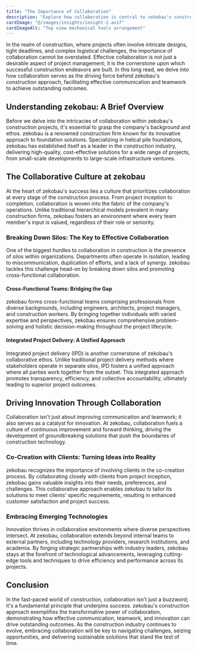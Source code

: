 ```yaml
---
title: "The Importance of Collaboration"
description: "Explore how collaboration is central to zekobau's construction approach, driving effective communication and teamwork to achieve outstanding outcomes."
cardImage: "@/images/insights/insight-2.avif"
cardImageAlt: "Top view mechanical tools arrangement"
---
```


In the realm of construction, where projects often involve intricate designs, tight deadlines, and complex logistical challenges, the importance of collaboration cannot be overstated. Effective collaboration is not just a desirable aspect of project management; it is the cornerstone upon which successful construction endeavors are built. In this long read, we delve into how collaboration serves as the driving force behind zekobau's construction approach, facilitating effective communication and teamwork to achieve outstanding outcomes.

## Understanding zekobau: A Brief Overview

Before we delve into the intricacies of collaboration within zekobau's construction projects, it's essential to grasp the company's background and ethos. zekobau is a renowned construction firm known for its innovative approach to foundation solutions. Specializing in helical pile foundations, zekobau has established itself as a leader in the construction industry, delivering high-quality, cost-effective solutions for a wide range of projects, from small-scale developments to large-scale infrastructure ventures.

## The Collaborative Culture at zekobau

At the heart of zekobau's success lies a culture that prioritizes collaboration at every stage of the construction process. From project inception to completion, collaboration is woven into the fabric of the company's operations. Unlike traditional hierarchical models prevalent in many construction firms, zekobau fosters an environment where every team member's input is valued, regardless of their role or seniority.

### Breaking Down Silos: The Key to Effective Collaboration

One of the biggest hurdles to collaboration in construction is the presence of silos within organizations. Departments often operate in isolation, leading to miscommunication, duplication of efforts, and a lack of synergy. zekobau tackles this challenge head-on by breaking down silos and promoting cross-functional collaboration.

#### Cross-Functional Teams: Bridging the Gap

zekobau forms cross-functional teams comprising professionals from diverse backgrounds, including engineers, architects, project managers, and construction workers. By bringing together individuals with varied expertise and perspectives, zekobau ensures comprehensive problem-solving and holistic decision-making throughout the project lifecycle.

#### Integrated Project Delivery: A Unified Approach

Integrated project delivery (IPD) is another cornerstone of zekobau's collaborative ethos. Unlike traditional project delivery methods where stakeholders operate in separate silos, IPD fosters a unified approach where all parties work together from the outset. This integrated approach promotes transparency, efficiency, and collective accountability, ultimately leading to superior project outcomes.

## Driving Innovation Through Collaboration

Collaboration isn't just about improving communication and teamwork; it also serves as a catalyst for innovation. At zekobau, collaboration fuels a culture of continuous improvement and forward thinking, driving the development of groundbreaking solutions that push the boundaries of construction technology.

### Co-Creation with Clients: Turning Ideas into Reality

zekobau recognizes the importance of involving clients in the co-creation process. By collaborating closely with clients from project inception, zekobau gains valuable insights into their needs, preferences, and challenges. This collaborative approach enables zekobau to tailor its solutions to meet clients' specific requirements, resulting in enhanced customer satisfaction and project success.

### Embracing Emerging Technologies

Innovation thrives in collaborative environments where diverse perspectives intersect. At zekobau, collaboration extends beyond internal teams to external partners, including technology providers, research institutions, and academia. By forging strategic partnerships with industry leaders, zekobau stays at the forefront of technological advancements, leveraging cutting-edge tools and techniques to drive efficiency and performance across its projects.

## Conclusion

In the fast-paced world of construction, collaboration isn't just a buzzword; it's a fundamental principle that underpins success. zekobau's construction approach exemplifies the transformative power of collaboration, demonstrating how effective communication, teamwork, and innovation can drive outstanding outcomes. As the construction industry continues to evolve, embracing collaboration will be key to navigating challenges, seizing opportunities, and delivering sustainable solutions that stand the test of time.
